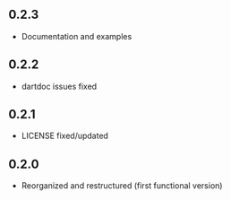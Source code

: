 ## 0.2.3

* Documentation and examples

## 0.2.2

* dartdoc issues fixed

## 0.2.1

* LICENSE fixed/updated

## 0.2.0

* Reorganized and restructured (first functional version)
